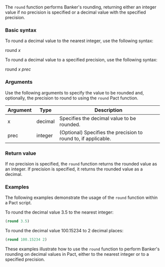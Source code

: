 The `round` function performs Banker's rounding, returning either an integer value if no precision is specified or a decimal value with the specified precision.

### Basic syntax

To round a decimal value to the nearest integer, use the following syntax:

round *x*

To round a decimal value to a specified precision, use the following syntax:

round *x* *prec*

### Arguments

Use the following arguments to specify the value to be rounded and, optionally, the precision to round to using the `round` Pact function.

| Argument | Type | Description |
| --- | --- | --- |
| x | decimal | Specifies the decimal value to be rounded. |
| prec | integer | (Optional) Specifies the precision to round to, if applicable. |

### Return value

If no precision is specified, the `round` function returns the rounded value as an integer. If precision is specified, it returns the rounded value as a decimal.

### Examples

The following examples demonstrate the usage of the `round` function within a Pact script.

To round the decimal value 3.5 to the nearest integer:

```lisp
(round 3.5)
```

To round the decimal value 100.15234 to 2 decimal places:

```lisp
(round 100.15234 2)
```

These examples illustrate how to use the `round` function to perform Banker's rounding on decimal values in Pact, either to the nearest integer or to a specified precision.
